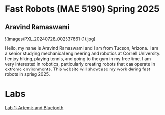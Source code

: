 # Fast Robots (MAE 5190) Spring 2025

## Aravind Ramaswami

!(images/PXL_20240728_002337661 (1).jpg)

Hello, my name is Aravind Ramaswami and I am from Tucson, Arizona. I am a senior studying mechanical engineering and robotics at Cornell University. I enjoy hiking, playing tennis, and going to the gym in my free time. I am very interested in robotics, particularly creating robots that can operate in extreme environments. This website will showcase my work during fast robots in spring 2025. 

# Labs 
[Lab 1: Artemis and Bluetooth](/lab1)
